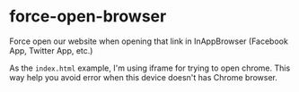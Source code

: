 # force-open-browser
Force open our website when opening that link in InAppBrowser (Facebook App, Twitter App, etc.)

As the `index.html` example, I'm using iframe for trying to open chrome. This way help you avoid error when this device doesn't has Chrome browser.
